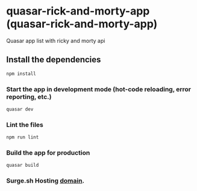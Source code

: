 # quasar-rick-and-morty-app (quasar-rick-and-morty-app)

Quasar app list with ricky and morty api

## Install the dependencies
```bash
npm install
```

### Start the app in development mode (hot-code reloading, error reporting, etc.)
```bash
quasar dev
```

### Lint the files
```bash
npm run lint
```

### Build the app for production
```bash
quasar build
```
### Surge.sh Hosting [domain](http://rick-and-morty-list-app.surge.sh).
